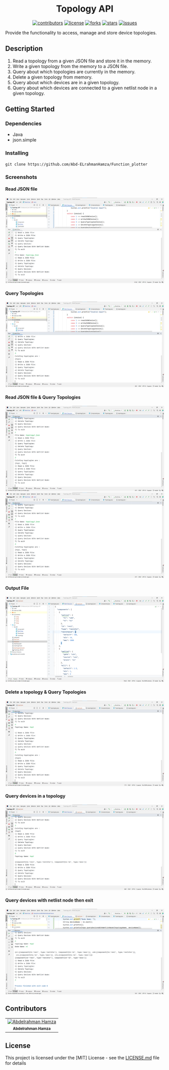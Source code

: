<div align="center">

# Topology API

</div>

<div align="center">

[![contributors](https://img.shields.io/github/contributors/Abd-ELrahmanHamza/Topology_API)](https://github.com/Abd-ELrahmanHamza/Topology_API/contributors)
[![license](https://img.shields.io/pypi/l/ansicolortags.svg)](LICENSE)
[![forks](https://img.shields.io/github/forks/Abd-ELrahmanHamza/Topology_API)](https://github.com/Abd-ELrahmanHamza/Topology_API/network)
[![stars](https://img.shields.io/github/stars/Abd-ELrahmanHamza/Topology_API)](https://github.com/Abd-ELrahmanHamza/Topology_API/stargazers)
[![issues](https://img.shields.io/github/issues/Abd-ELrahmanHamza/Topology_API)](https://github.com/Abd-ELrahmanHamza/Topology_API/issues)

</div>

Provide the functionality to access, manage and store device topologies.

## Description
1. Read a topology from a given JSON file and store it in the memory.
2. Write a given topology from the memory to a JSON file.
3. Query about which topologies are currently in the memory.
4. Delete a given topology from memory.
5. Query about which devices are in a given topology.
6. Query about which devices are connected to a given netlist node in
   a given topology.

## Getting Started

### Dependencies

* Java
* json.simple

### Installing

```
git clone https://github.com/Abd-ELrahmanHamza/Function_plotter 
```

### Screenshots

#### Read JSON file
![start](screenshots/1.png)

#### Query Topologies
![start](screenshots/2.png)

#### Read JSON file & Query Topologies
![start](screenshots/3.png)
![start](screenshots/4.png)

#### Output File
![start](screenshots/5.png)

#### Delete a topology & Query Topologies
![start](screenshots/6.png)

#### Query devices in a topology
![start](screenshots/7.png)

#### Query devices with netlist node then exit
![start](screenshots/8.png)


## Contributors

<table>
<tr>
<td align="center">
<a href="https://github.com/Abd-ELrahmanHamza" target="_black">
<img src="https://avatars.githubusercontent.com/u/68310502?v=4" width="150px;" alt="Abdelrahman Hamza"/><br /><sub><b>Abdelrahman Hamza</b></sub></a><br />
</td>
</tr>
 </table>

## License

This project is licensed under the [MIT] License - see the [LICENSE.md](LICENSE) file for details
